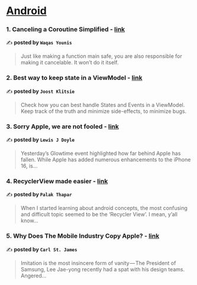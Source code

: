 
<h1><a href=https://medium.com/tag/android/recommended target="_blank" rel="noopener noreferrer">Android</a></h1>
<h3>1. Canceling a Coroutine Simplified - <a href="https://medium.com/@waqasyounis334/canceling-a-coroutine-simplified-0000b5b4c895" target="_blank" rel="noopener noreferrer">link</a></h3>

✍️ **posted by `Waqas Younis`**

<blockquote>Just like making a function main safe, you are also responsible for making it cancelable. It won’t do it itself.</blockquote>

<h3>2. Best way to keep state in a ViewModel - <a href="https://medium.com/proandroiddev/best-way-to-keep-state-in-a-viewmodel-d8334712265" target="_blank" rel="noopener noreferrer">link</a></h3>

✍️ **posted by `Joost Klitsie`**

<blockquote>Check how you can best handle States and Events in a ViewModel. Keep track of the truth and minimize side-effects, to minimize bugs.</blockquote>

<h3>3. Sorry Apple, we are not fooled - <a href="https://medium.com/@lewisjdoyle/sorry-apple-we-are-not-fooled-88a0cc3c3078" target="_blank" rel="noopener noreferrer">link</a></h3>

✍️ **posted by `Lewis J Doyle`**

<blockquote>Yesterday’s Glowtime event highlighted how far behind Apple has fallen. While Apple has added numerous enhancements to the iPhone 16, is…</blockquote>

<h3>4. RecyclerView made easier - <a href="https://medium.com/@p.thapar99/recyclerview-made-easier-ee9b4d80d45e" target="_blank" rel="noopener noreferrer">link</a></h3>

✍️ **posted by `Palak Thapar`**

<blockquote>When I started learning about android concepts, the most confusing and difficult topic seemed to be the ‘Recycler View’. I mean, y’all know…</blockquote>

<h3>5. Why Does The Mobile Industry Copy Apple? - <a href="https://medium.com/macoclock/why-does-the-mobile-industry-copy-apple-dbb04b44b88d" target="_blank" rel="noopener noreferrer">link</a></h3>

✍️ **posted by `Carl St. James`**

<blockquote>Imitation is the most insincere form of vanity — The President of Samsung, Lee Jae-yong recently had a spat with his design teams. Angered…</blockquote>

